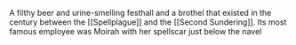 A filthy beer and urine-smelling festhall and a brothel that existed in the century between the [[Spellplague]] and the [[Second Sundering]]. Its most famous employee was Moirah with her spellscar just below the navel